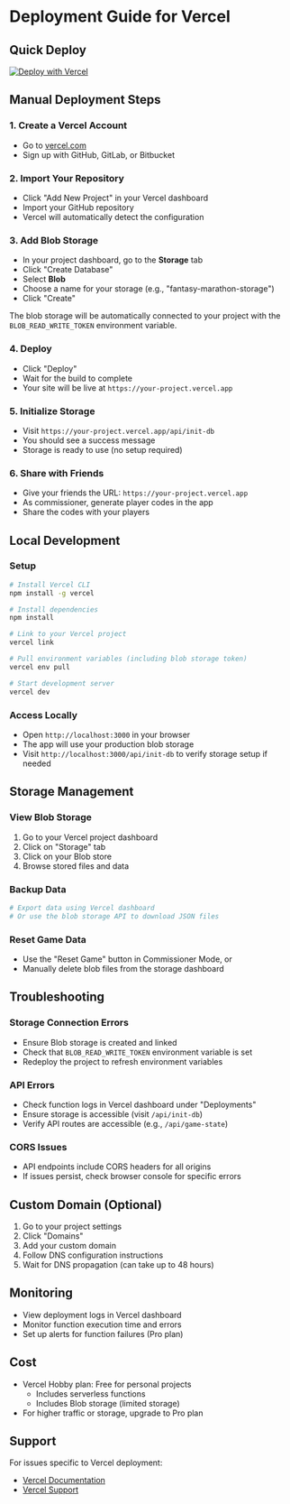 # Deployment Guide for Vercel

## Quick Deploy

[![Deploy with Vercel](https://vercel.com/button)](https://vercel.com/new/clone?repository-url=https://github.com/jessephus/marathon-majors-league)

## Manual Deployment Steps

### 1. Create a Vercel Account
- Go to [vercel.com](https://vercel.com)
- Sign up with GitHub, GitLab, or Bitbucket

### 2. Import Your Repository
- Click "Add New Project" in your Vercel dashboard
- Import your GitHub repository
- Vercel will automatically detect the configuration

### 3. Add Blob Storage
- In your project dashboard, go to the **Storage** tab
- Click "Create Database"
- Select **Blob**
- Choose a name for your storage (e.g., "fantasy-marathon-storage")
- Click "Create"

The blob storage will be automatically connected to your project with the `BLOB_READ_WRITE_TOKEN` environment variable.

### 4. Deploy
- Click "Deploy" 
- Wait for the build to complete
- Your site will be live at `https://your-project.vercel.app`

### 5. Initialize Storage
- Visit `https://your-project.vercel.app/api/init-db`
- You should see a success message
- Storage is ready to use (no setup required)

### 6. Share with Friends
- Give your friends the URL: `https://your-project.vercel.app`
- As commissioner, generate player codes in the app
- Share the codes with your players

## Local Development

### Setup
```bash
# Install Vercel CLI
npm install -g vercel

# Install dependencies
npm install

# Link to your Vercel project
vercel link

# Pull environment variables (including blob storage token)
vercel env pull

# Start development server
vercel dev
```

### Access Locally
- Open `http://localhost:3000` in your browser
- The app will use your production blob storage
- Visit `http://localhost:3000/api/init-db` to verify storage setup if needed

## Storage Management

### View Blob Storage
1. Go to your Vercel project dashboard
2. Click on "Storage" tab
3. Click on your Blob store
4. Browse stored files and data

### Backup Data
```bash
# Export data using Vercel dashboard
# Or use the blob storage API to download JSON files
```

### Reset Game Data
- Use the "Reset Game" button in Commissioner Mode, or
- Manually delete blob files from the storage dashboard

## Troubleshooting

### Storage Connection Errors
- Ensure Blob storage is created and linked
- Check that `BLOB_READ_WRITE_TOKEN` environment variable is set
- Redeploy the project to refresh environment variables

### API Errors
- Check function logs in Vercel dashboard under "Deployments"
- Ensure storage is accessible (visit `/api/init-db`)
- Verify API routes are accessible (e.g., `/api/game-state`)

### CORS Issues
- API endpoints include CORS headers for all origins
- If issues persist, check browser console for specific errors

## Custom Domain (Optional)

1. Go to your project settings
2. Click "Domains"
3. Add your custom domain
4. Follow DNS configuration instructions
5. Wait for DNS propagation (can take up to 48 hours)

## Monitoring

- View deployment logs in Vercel dashboard
- Monitor function execution time and errors
- Set up alerts for function failures (Pro plan)

## Cost

- Vercel Hobby plan: Free for personal projects
  - Includes serverless functions
  - Includes Blob storage (limited storage)
- For higher traffic or storage, upgrade to Pro plan

## Support

For issues specific to Vercel deployment:
- [Vercel Documentation](https://vercel.com/docs)
- [Vercel Support](https://vercel.com/support)

